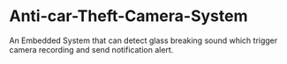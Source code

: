 # Anti-car-Theft-Camera-System
An Embedded System that can detect glass breaking sound which trigger camera recording and send notification alert.
